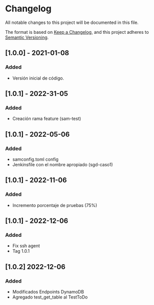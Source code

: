 # Changelog
All notable changes to this project will be documented in this file.

The format is based on [Keep a Changelog](https://keepachangelog.com/en/1.0.0/),
and this project adheres to [Semantic Versioning](https://semver.org/spec/v2.0.0.html).

## [1.0.0] - 2021-01-08
### Added
- Versión inicial de código.

## [1.0.1] - 2022-31-05
### Added
- Creación rama feature (sam-test)

## [1.0.1] - 2022-05-06
### Added 
- samconfig.toml config
- Jenkinsfile con el nombre apropiado (sgd-caso1)

## [1.0.1] - 2022-11-06
### Added

- Incremento porcentaje de pruebas (75%)

## [1.0.1] - 2022-12-06
### Added

- Fix ssh agent
- Tag 1.0.1

## [1.0.2] 2022-12-06
### Added

- Modificados Endpoints DynamoDB
- Agregado test_get_table al TestToDo